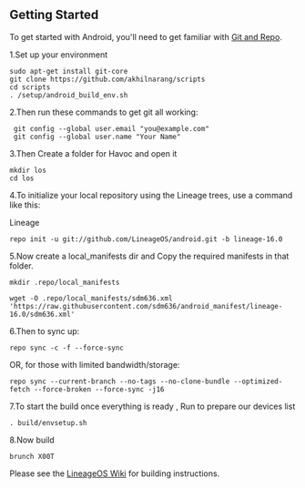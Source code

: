 Getting Started
---------------

To get started with Android, you'll need to get
familiar with [Git and Repo](https://source.android.com/source/using-repo.html).

1.Set up your environment

    sudo apt-get install git-core
    git clone https://github.com/akhilnarang/scripts
    cd scripts
    . /setup/android_build_env.sh

2.Then run these commands to get git all working:

     git config --global user.email "you@example.com"
     git config --global user.name "Your Name"

3.Then Create a folder for Havoc and open it

    mkdir los
    cd los

4.To initialize your local repository using the Lineage trees, use a command like this:

Lineage

    repo init -u git://github.com/LineageOS/android.git -b lineage-16.0
     

5.Now create a local_manifests dir and Copy the required manifests in that folder.

    mkdir .repo/local_manifests

    wget -O .repo/local_manifests/sdm636.xml 'https://raw.githubusercontent.com/sdm636/android_manifest/lineage-16.0/sdm636.xml'
    
6.Then to sync up:

    repo sync -c -f --force-sync

OR, for those with limited bandwidth/storage:

    repo sync --current-branch --no-tags --no-clone-bundle --optimized-fetch --force-broken --force-sync -j16

7.To start the build once everything is ready , Run to prepare our devices list

    . build/envsetup.sh

8.Now build 

    brunch X00T 

Please see the [LineageOS Wiki](https://wiki.lineageos.org/) for building instructions.

